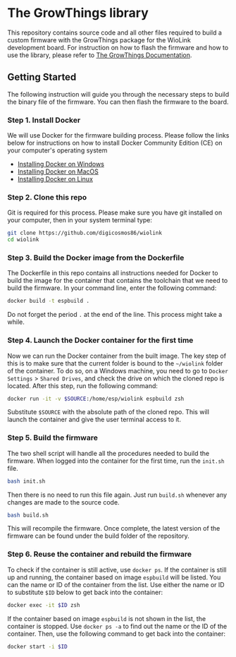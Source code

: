 # The GrowThings library

This repository contains source code and all other files required to build a custom firmware with the GrowThings package for the WioLink development board. For instruction on how to flash the firmware and how to use the library, please refer to [The GrowThings Documentation](http://growthings.readthedocs.io).

## Getting Started

The following instruction will guide you through the necessary steps to build the binary file of the firmware. You can then flash the firmware to the board.

### Step 1. Install Docker

We will use Docker for the firmware building process. Please follow the links below for instructions on how to install Docker Community Edition (CE) on your computer's operating system

* [Installing Docker on Windows](https://docs.docker.com/docker-for-windows/install/)
* [Installing Docker on MacOS](https://docs.docker.com/docker-for-mac/install/)
* [Installing Docker on Linux](https://docs.docker.com/install/linux/docker-ce/ubuntu/)

### Step 2. Clone this repo

Git is required for this process. Please make sure you have git installed on your computer, then in your system terminal type:

``` bash
git clone https://github.com/digicosmos86/wiolink
cd wiolink
```

### Step 3. Build the Docker image from the Dockerfile

The Dockerfile in this repo contains all instructions needed for Docker to build the image for the container that contains the toolchain that we need to build the firmware. In your command line, enter the following command:

``` bash
docker build -t espbuild .
```

Do not forget the period `.` at the end of the line. This process might take a while.

### Step 4. Launch the Docker container for the first time

Now we can run the Docker container from the built image. The key step of this is to make sure that the current folder is bound to the `~/wiolink` folder of the container. To do so, on a Windows machine, you need to go to `Docker Settings` > `Shared Drives`, and check the drive on which the cloned repo is located. After this step, run the following command:

``` bash
docker run -it -v $SOURCE:/home/esp/wiolink espbuild zsh
```

Substitute `$SOURCE` with the absolute path of the cloned repo. This will launch the container and give the user terminal access to it.

### Step 5. Build the firmware

The two shell script will handle all the procedures needed to build the firmware. When logged into the container for the first time, run the `init.sh` file.

``` bash
bash init.sh
```

Then there is no need to run this file again. Just run `build.sh` whenever any changes are made to the source code.

``` bash
bash build.sh
```

This will recompile the firmware. Once complete, the latest version of the firmware can be found under the build folder of the repository.

### Step 6. Reuse the container and rebuild the firmware

To check if the container is still active, use `docker ps`. If the container is still up and running, the container based on image `espbuild` will be listed. You can the name or ID of the container from the list. Use either the name or ID to substitute `$ID` below to get back into the container:

``` bash
docker exec -it $ID zsh
```

If the container based on image `espbuild` is not shown in the list, the container is stopped. Use `docker ps -a` to find out the name or the ID of the container. Then, use the following command to get back into the container:

``` bash
docker start -i $ID
```
